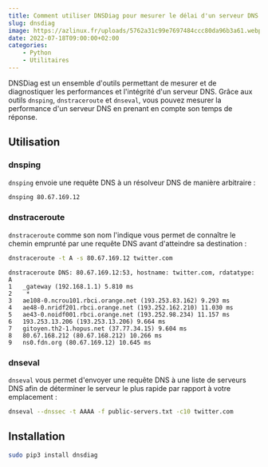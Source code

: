```yaml
---
title: Comment utiliser DNSDiag pour mesurer le délai d'un serveur DNS ?
slug: dnsdiag
image: https://azlinux.fr/uploads/5762a31c99e7697484ccc80da96b3a61.webp
date: 2022-07-18T09:00:00+02:00
categories:
    - Python
    - Utilitaires
---
```


DNSDiag est un ensemble d'outils permettant de mesurer et de diagnostiquer les performances et l'intégrité d'un serveur DNS. Grâce aux outils `dnsping`, `dnstraceroute` et `dnseval`, vous pouvez mesurer la performance d'un serveur DNS en prenant en compte son temps de réponse.

## Utilisation

### dnsping

`dnsping` envoie une requête DNS à un résolveur DNS de manière arbitraire :

```bash
dnsping 80.67.169.12
```

### dnstraceroute

`dnstraceroute` comme son nom l'indique vous permet de connaître le chemin emprunté par une requête DNS avant d'atteindre sa destination :

```bash
dnstraceroute -t A -s 80.67.169.12 twitter.com
```

```
dnstraceroute DNS: 80.67.169.12:53, hostname: twitter.com, rdatatype: A
1	_gateway (192.168.1.1) 5.810 ms
2	 *
3	ae108-0.ncrou101.rbci.orange.net (193.253.83.162) 9.293 ms
4	ae48-0.nridf201.rbci.orange.net (193.252.162.210) 11.030 ms
5	ae43-0.noidf001.rbci.orange.net (193.252.98.234) 11.157 ms
6	193.253.13.206 (193.253.13.206) 9.664 ms
7	gitoyen.th2-1.hopus.net (37.77.34.15) 9.604 ms
8	80.67.168.212 (80.67.168.212) 10.266 ms
9	ns0.fdn.org (80.67.169.12) 10.645 ms
```

### dnseval

`dnseval` vous permet d'envoyer une requête DNS à une liste de serveurs DNS afin de déterminer le serveur le plus rapide par rapport à votre emplacement :

```bash
dnseval --dnssec -t AAAA -f public-servers.txt -c10 twitter.com
```

## Installation

```bash
sudo pip3 install dnsdiag
```
